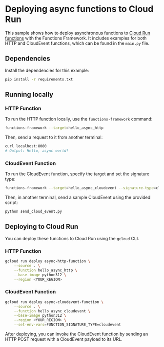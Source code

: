 # Deploying async functions to Cloud Run

This sample shows how to deploy asynchronous functions to [Cloud Run functions](https://cloud.google.com/functions) with the Functions Framework. It includes examples for both HTTP and CloudEvent functions, which can be found in the `main.py` file.

## Dependencies
Install the dependencies for this example:
```sh
pip install -r requirements.txt
```

## Running locally

### HTTP Function
To run the HTTP function locally, use the `functions-framework` command:
```sh
functions-framework --target=hello_async_http
```
Then, send a request to it from another terminal:
```sh
curl localhost:8080
# Output: Hello, async world!
```

### CloudEvent Function
To run the CloudEvent function, specify the target and set the signature type:
```sh
functions-framework --target=hello_async_cloudevent --signature-type=cloudevent
```
Then, in another terminal, send a sample CloudEvent using the provided script:
```sh
python send_cloud_event.py
```

## Deploying to Cloud Run
You can deploy these functions to Cloud Run using the `gcloud` CLI.

### HTTP Function
```sh
gcloud run deploy async-http-function \
    --source . \
    --function hello_async_http \
    --base-image python312 \
    --region <YOUR_REGION>
```

### CloudEvent Function
```sh
gcloud run deploy async-cloudevent-function \
    --source . \
    --function hello_async_cloudevent \
    --base-image python312 \
    --region <YOUR_REGION> \
    --set-env-vars=FUNCTION_SIGNATURE_TYPE=cloudevent
```
After deploying, you can invoke the CloudEvent function by sending an HTTP POST request with a CloudEvent payload to its URL.
```

